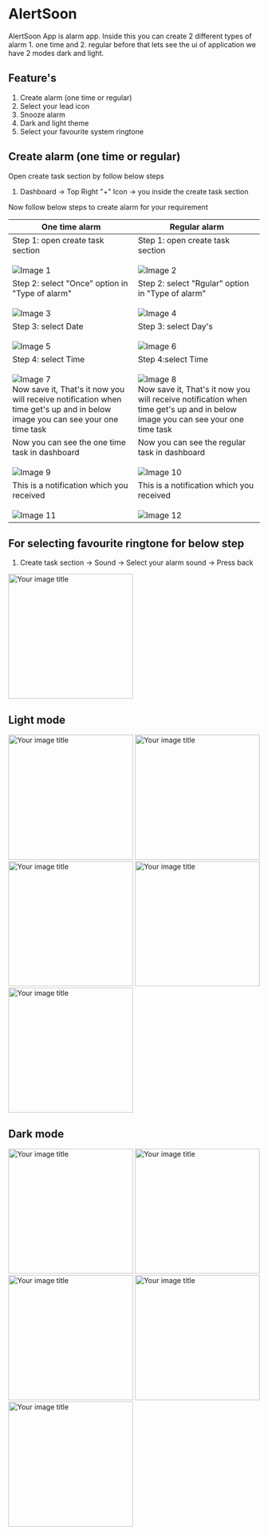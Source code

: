 # AlertSoon
AlertSoon App is alarm app. Inside this you can create 2 different types of alarm 1. one time and 2. regular 
before that lets see the ui of application we have 2 modes dark and light.

## Feature's
1. Create alarm (one time or regular) 
2. Select your lead icon
3. Snooze alarm
4. Dark and light theme
5. Select your favourite system ringtone

## Create alarm (one time or regular)

Open create task section by follow below steps 
1. Dashboard -> Top Right "+" Icon -> you inside the create task section 

Now follow below steps to create alarm for your requirement

| One time alarm                                                                                                                                                                                                                      | Regular alarm                                                                                                                                                                                                                        |
|-------------------------------------------------------------------------------------------------------------------------------------------------------------------------------------------------------------------------------------|--------------------------------------------------------------------------------------------------------------------------------------------------------------------------------------------------------------------------------------|
| Step 1: open create task section</br></br> ![Image 1](app/libs/images/creating_one_time_alaram_img_1_ss.png)                                                                                                                        | Step 1: open create task section</br></br> ![Image 2](app/libs/images/creating_regular_alaram_img_1_ss.png)                                                                                                                          |
| Step 2: select "Once" option in  "Type of alarm" </br></br> ![Image 3](app/libs/images/creating_one_time_alaram_img_2_ss.png)                                                                                                       | Step 2: select "Rgular" option in  "Type of alarm"  </br></br>![Image 4](app/libs/images/creating_regular_alaram_img_2_ss.png)                                                                                                       |
| Step 3: select Date </br></br> ![Image 5](app/libs/images/creating_one_time_alaram_img_3_ss.png)                                                                                                                                    | Step 3: select Day's </br></br> ![Image 6](app/libs/images/creating_regular_alaram_img_3_ss.png)                                                                                                                                     |
| Step 4: select Time </br></br> ![Image 7](app/libs/images/creating_one_time_alaram_img_4_ss.png) <br> Now save it, That's it now you will receive notification when time get's up and in below image you can see your one time task | Step 4:select Time </br></br> ![Image 8](app/libs/images/creating_regular_alaram_img_4_ss.png)  <br> Now save it, That's it now you will receive notification when time get's up and in below image you can see your one time task   |
| Now you can see the one time task in dashboard </br></br> ![Image 9](app/libs/images/creating_one_time_alaram_img_5_ss.png)                                                                                                         | Now you can see the regular task in dashboard </br></br> ![Image 10](app/libs/images/creating_regular_alaram_img_5_ss.png)                                                                                                           |
| This is a notification which you received </br></br> ![Image 11](app/libs/images/creating_one_time_alaram_img_6_ss.png)                                                                                                             | This is a notification which you received </br></br> ![Image 12](app/libs/images/creating_regular_alaram_img_6_ss.png)                                                                                                               |


## For selecting favourite ringtone for below step
1. Create task section -> Sound -> Select your alarm sound -> Press back
<img src="app/libs/images/select_ringtone_screen.png" alt="Your image title" width="250"/>


## Light mode
   <img src="app/libs/images/dashboard_light_theme_ss.png" alt="Your image title" width="250"/> <img src="app/libs/images/create_task_light_theme_ss.png" alt="Your image title" width="250"/> <img src="app/libs/images/select_lead_icon_light_theme_ss.png" alt="Your image title" width="250"/> <img src="app/libs/images/select_days_light_theme_ss.png" alt="Your image title" width="250"/> <img src="app/libs/images/select_ringtone_screen.png" alt="Your image title" width="250"/>

## Dark mode
   <img src="app/libs/images/dashboard_dark_theme_ss.png" alt="Your image title" width="250"/> <img src="app/libs/images/create_task_dark_theme_ss.png" alt="Your image title" width="250"/> <img src="app/libs/images/select_lead_icon_dark_theme_ss.png" alt="Your image title" width="250"/> <img src="app/libs/images/select_days_dark_theme_ss.png" alt="Your image title" width="250"/> <img src="app/libs/images/select_ringtone_screen_dark.png" alt="Your image title" width="250"/>
